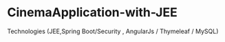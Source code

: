# CinemaApplication-with-JEE
Technologies (JEE,Spring Boot/Security , AngularJs / Thymeleaf / MySQL)
